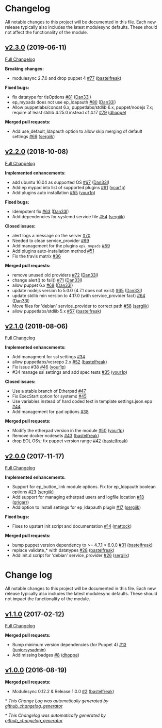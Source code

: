 # Changelog

All notable changes to this project will be documented in this file.
Each new release typically also includes the latest modulesync defaults.
These should not affect the functionality of the module.

## [v2.3.0](https://github.com/voxpupuli/puppet-etherpad/tree/v2.3.0) (2019-06-11)

[Full Changelog](https://github.com/voxpupuli/puppet-etherpad/compare/v2.2.0...v2.3.0)

**Breaking changes:**

- modulesync 2.7.0 and drop puppet 4 [\#77](https://github.com/voxpupuli/puppet-etherpad/pull/77) ([bastelfreak](https://github.com/bastelfreak))

**Fixed bugs:**

- fix datatype for tlsOptions [\#81](https://github.com/voxpupuli/puppet-etherpad/pull/81) ([Dan33l](https://github.com/Dan33l))
- ep\_mypads does not use ep\_ldapauth [\#80](https://github.com/voxpupuli/puppet-etherpad/pull/80) ([Dan33l](https://github.com/Dan33l))
- Allow puppetlabs/concat 6.x, puppetlabs/stdlib 6.x, puppet/nodejs 7.x; require at least stdlib 4.25.0 instead of 4.17 [\#79](https://github.com/voxpupuli/puppet-etherpad/pull/79) ([dhoppe](https://github.com/dhoppe))

**Merged pull requests:**

- Add use\_default\_ldapauth option to allow skip merging of default settings [\#66](https://github.com/voxpupuli/puppet-etherpad/pull/66) ([sergiik](https://github.com/sergiik))

## [v2.2.0](https://github.com/voxpupuli/puppet-etherpad/tree/v2.2.0) (2018-10-08)

[Full Changelog](https://github.com/voxpupuli/puppet-etherpad/compare/v2.1.0...v2.2.0)

**Implemented enhancements:**

- add ubuntu 16.04 as supported OS [\#67](https://github.com/voxpupuli/puppet-etherpad/pull/67) ([Dan33l](https://github.com/Dan33l))
- Add ep mypad into list of supported plugins [\#61](https://github.com/voxpupuli/puppet-etherpad/pull/61) ([your1p](https://github.com/your1p))
- Add plugins auto installation  [\#55](https://github.com/voxpupuli/puppet-etherpad/pull/55) ([your1p](https://github.com/your1p))

**Fixed bugs:**

- Idempotent fix [\#63](https://github.com/voxpupuli/puppet-etherpad/pull/63) ([Dan33l](https://github.com/Dan33l))
- Add dependencies for systemd service file [\#54](https://github.com/voxpupuli/puppet-etherpad/pull/54) ([sergiik](https://github.com/sergiik))

**Closed issues:**

- alert logs a message on the server [\#70](https://github.com/voxpupuli/puppet-etherpad/issues/70)
- Needed to clean service\_provider [\#69](https://github.com/voxpupuli/puppet-etherpad/issues/69)
- Add management for the plugins `ep\_mypads` [\#59](https://github.com/voxpupuli/puppet-etherpad/issues/59)
- Add plugins auto-installation method  [\#51](https://github.com/voxpupuli/puppet-etherpad/issues/51)
- Fix the travis matrix [\#36](https://github.com/voxpupuli/puppet-etherpad/issues/36)

**Merged pull requests:**

- remove unused old providers [\#72](https://github.com/voxpupuli/puppet-etherpad/pull/72) ([Dan33l](https://github.com/Dan33l))
- change alert\(\) to fail\(\) [\#71](https://github.com/voxpupuli/puppet-etherpad/pull/71) ([Dan33l](https://github.com/Dan33l))
- allow puppet 6.x [\#68](https://github.com/voxpupuli/puppet-etherpad/pull/68) ([Dan33l](https://github.com/Dan33l))
- update nodejs version to 5.0.0 \(4.7.1 does not exist\) [\#65](https://github.com/voxpupuli/puppet-etherpad/pull/65) ([Dan33l](https://github.com/Dan33l))
- update stdlib min version to 4.17.0 \(with service\_provider fact\) [\#64](https://github.com/voxpupuli/puppet-etherpad/pull/64) ([Dan33l](https://github.com/Dan33l))
- Move files for 'debian' service\_provider to correct path [\#58](https://github.com/voxpupuli/puppet-etherpad/pull/58) ([sergiik](https://github.com/sergiik))
- allow puppetlabs/stdlib 5.x [\#57](https://github.com/voxpupuli/puppet-etherpad/pull/57) ([bastelfreak](https://github.com/bastelfreak))

## [v2.1.0](https://github.com/voxpupuli/puppet-etherpad/tree/v2.1.0) (2018-08-06)

[Full Changelog](https://github.com/voxpupuli/puppet-etherpad/compare/v2.0.0...v2.1.0)

**Implemented enhancements:**

- Add managment for ssl settings [\#34](https://github.com/voxpupuli/puppet-etherpad/issues/34)
- allow puppetlabs/vcsrepo 2.x [\#52](https://github.com/voxpupuli/puppet-etherpad/pull/52) ([bastelfreak](https://github.com/bastelfreak))
- Fix issue \#38 [\#46](https://github.com/voxpupuli/puppet-etherpad/pull/46) ([your1p](https://github.com/your1p))
- \#34 manage ssl settings and add spec tests [\#35](https://github.com/voxpupuli/puppet-etherpad/pull/35) ([your1p](https://github.com/your1p))

**Closed issues:**

- Use a stable branch of Etherpad [\#47](https://github.com/voxpupuli/puppet-etherpad/issues/47)
- Fix ExecStart option for systemd  [\#45](https://github.com/voxpupuli/puppet-etherpad/issues/45)
- Use variables instead of hard coded text in template settings.json.epp [\#44](https://github.com/voxpupuli/puppet-etherpad/issues/44)
- Add management for pad options  [\#38](https://github.com/voxpupuli/puppet-etherpad/issues/38)

**Merged pull requests:**

- Modify the etherpad version in the module [\#50](https://github.com/voxpupuli/puppet-etherpad/pull/50) ([your1p](https://github.com/your1p))
- Remove docker nodesets [\#43](https://github.com/voxpupuli/puppet-etherpad/pull/43) ([bastelfreak](https://github.com/bastelfreak))
- drop EOL OSs; fix puppet version range [\#42](https://github.com/voxpupuli/puppet-etherpad/pull/42) ([bastelfreak](https://github.com/bastelfreak))

## [v2.0.0](https://github.com/voxpupuli/puppet-etherpad/tree/v2.0.0) (2017-11-17)

[Full Changelog](https://github.com/voxpupuli/puppet-etherpad/compare/v1.1.0...v2.0.0)

**Implemented enhancements:**

- Support for ep\_button\_link module options. Fix for ep\_ldapauth boolean options [\#23](https://github.com/voxpupuli/puppet-etherpad/pull/23) ([sergiik](https://github.com/sergiik))
- Add support for managing etherpad users and logfile location [\#18](https://github.com/voxpupuli/puppet-etherpad/pull/18) ([grigarr](https://github.com/grigarr))
- Add option to install settings for ep\_ldapauth plugin [\#17](https://github.com/voxpupuli/puppet-etherpad/pull/17) ([sergiik](https://github.com/sergiik))

**Fixed bugs:**

- Fixes to upstart init script and documentation [\#14](https://github.com/voxpupuli/puppet-etherpad/pull/14) ([mattock](https://github.com/mattock))

**Merged pull requests:**

- bump puppet version dependency to \>= 4.7.1 \< 6.0.0 [\#31](https://github.com/voxpupuli/puppet-etherpad/pull/31) ([bastelfreak](https://github.com/bastelfreak))
- replace validate\_\* with datatypes [\#28](https://github.com/voxpupuli/puppet-etherpad/pull/28) ([bastelfreak](https://github.com/bastelfreak))
- Add init.d script for 'debian' service\_provider [\#26](https://github.com/voxpupuli/puppet-etherpad/pull/26) ([sergiik](https://github.com/sergiik))

# Change log

All notable changes to this project will be documented in this file.
Each new release typically also includes the latest modulesync defaults.
These should not impact the functionality of the module.

## [v1.1.0](https://github.com/voxpupuli/puppet-etherpad/tree/v1.1.0) (2017-02-12)
[Full Changelog](https://github.com/voxpupuli/puppet-etherpad/compare/v1.0.0...v1.1.0)

**Merged pull requests:**

- Bump minimum version dependencies \(for Puppet 4\) [\#13](https://github.com/voxpupuli/puppet-etherpad/pull/13) ([juniorsysadmin](https://github.com/juniorsysadmin))
- Add missing badges [\#8](https://github.com/voxpupuli/puppet-etherpad/pull/8) ([dhoppe](https://github.com/dhoppe))

## [v1.0.0](https://github.com/voxpupuli/puppet-etherpad/tree/v1.0.0) (2016-08-19)
**Merged pull requests:**

- Modulesync 0.12.2 & Release 1.0.0 [\#2](https://github.com/voxpupuli/puppet-etherpad/pull/2) ([bastelfreak](https://github.com/bastelfreak))



\* *This Change Log was automatically generated by [github_changelog_generator](https://github.com/skywinder/Github-Changelog-Generator)*


\* *This Changelog was automatically generated by [github_changelog_generator](https://github.com/github-changelog-generator/github-changelog-generator)*
